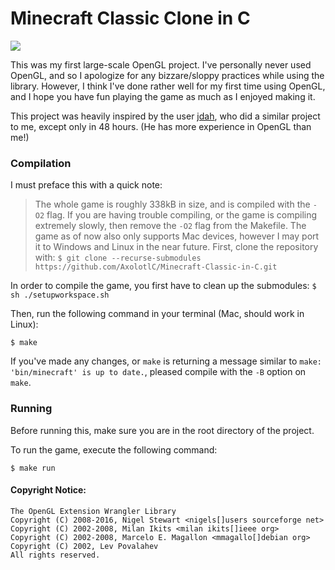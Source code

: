 # Minecraft Classic Clone in C

![](https://i.imgur.com/x6YY4Ic.png)

This was my first large-scale OpenGL project. I've personally never used OpenGL, and so I apologize for any bizzare/sloppy practices while using the library. However, I think I've done rather well for my first time using OpenGL, and I hope you have fun playing the game as much as I enjoyed making it.

This project was heavily inspired by the user [jdah](https://github.com/jdah), who did a similar project to me, except only in 48 hours. (He has more experience in OpenGL than me!)


### Compilation

  
I must preface this with a quick note:
> The whole game is roughly 338kB in size, and is compiled with the `-O2` flag. If you are having trouble compiling, or the game is compiling extremely slowly, then remove the `-O2` flag from the Makefile.
The game as of now also only supports Mac devices, however I may port it to Windows and Linux in the near future.
First, clone the repository with:
`$ git clone --recurse-submodules https://github.com/AxolotlC/Minecraft-Classic-in-C.git`

In order to compile the game, you first have to clean up the submodules:
`$ sh ./setupworkspace.sh`  

Then, run the following command in your terminal (Mac, should work in Linux):

`$ make`

If you've made any changes, or `make` is returning a message similar to `make: 'bin/minecraft' is up to date.`, pleased compile with the `-B` option on `make`.

### Running
Before running this, make sure you are in the root directory of the project.

To run the game, execute the following command:

`$ make run`

#### Copyright Notice:

```
The OpenGL Extension Wrangler Library
Copyright (C) 2008-2016, Nigel Stewart <nigels[]users sourceforge net>
Copyright (C) 2002-2008, Milan Ikits <milan ikits[]ieee org>
Copyright (C) 2002-2008, Marcelo E. Magallon <mmagallo[]debian org>
Copyright (C) 2002, Lev Povalahev
All rights reserved.
```